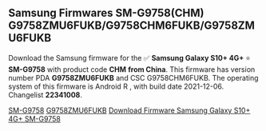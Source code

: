 <h2>Samsung Firmwares SM-G9758(CHM) G9758ZMU6FUKB/G9758CHM6FUKB/G9758ZMU6FUKB</h2>
Download the Samsung firmware for the ✅ <strong>Samsung Galaxy S10+ 4G+ </strong> ⭐ <strong>SM-G9758</strong> with product code <strong>CHM</strong> <strong> from China</strong>. This firmware has version number PDA <strong>G9758ZMU6FUKB</strong> and CSC G9758CHM6FUKB. The operating system of this firmware is Android R , with build date 2021-12-06. Changelist <strong>22341008</strong>.


[SM-G9758](https://samfirm.shop/samsung/model/SM-G9758)
[G9758ZMU6FUKB](https://samfirm.shop/samsung/pda/G9758ZMU6FUKB)
[Download Firmware Samsung Galaxy S10+ 4G+ SM-G9758](https://samfirm.shop/samsung/firmware/480309)
